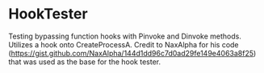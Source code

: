 # HookTester
Testing bypassing function hooks with Pinvoke and Dinvoke methods. Utilizes a hook onto CreateProcessA. Credit to NaxAlpha for his code (https://gist.github.com/NaxAlpha/144d1dd96c7d0ad29fe149e4063a8f25) that was used as the base for the hook tester.
